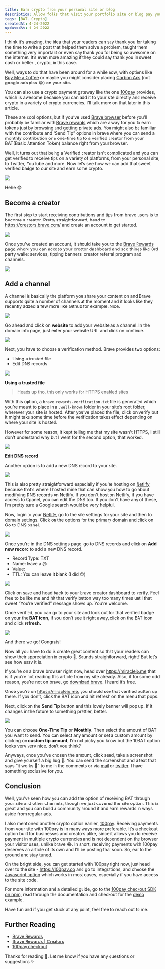```yaml
---
title: Earn crypto from your personal site or blog
description: Allow folks that visit your portfolio site or blog pay you in crypto
tags: [BAT, Crypto]
createdAt: 4-24-2022
updatedAt: 4-24-2022
---
```


I think it’s amazing, the idea that your readers can say thank you for taking the time to write a post that helped them solve a problem,  taught them something very important or even say thank you for being so awesome on the internet. It’s even more amazing if they could say thank you in sweet cash or better , crypto, in this case.

Well, ways to do that have been around for a while now, with options like [Buy Me a Coffee](https://www.buymeacoffee.com/?source=fba1&utm_source=FriendlyGAd&utm_medium=BmcAdSearch&utm_campaign=April2020) or maybe you might consider placing [Carbon Ads](https://www.carbonads.net/) (not google ads plss 😂) on your site.

You can also use a crypto payment gateway like the one [100pay](https://100pay.co) provides, which is awesome because you can add it to your site directly and receive crypto in a variety of crypto currencies. I'll talk more on that later in this article.

These are cool options, but if you’ve used [Brave browser](https://brave.com/) before you’ll probably be familiar with [Brave rewards](https://brave.com/brave-rewards/) which are a way for you to earn tokens just by browsing and getting private ads. You might also be familiar with the contribute and “Send Tip” options in brave where you can send a monthly contribution or a one-time tip to a verified creator from your BAT(Basic Attention Token) balance right from your browser.

Well, it turns out that being a Verified creator isn't complicated and you can get verified to receive tips on a variety of platforms, from your personal site, to Twitter, YouTube and more. Now let’s see how we can add that sweet verified badge to our site and earn some crypto.

![](https://paper-attachments.dropbox.com/s_816E3FCC06DD6467E0AAD926097975F0EE89D43F7D38B47EEC4EE1C545CF0586_1650298337728_image.png)

Hehe 😎

## Become a creator

The first step to start receiving contributions and tips from brave users is to become a creator. Pretty straightforward, head to <https://creators.brave.com/> and create an account to get started.

![](https://paper-attachments.dropbox.com/s_816E3FCC06DD6467E0AAD926097975F0EE89D43F7D38B47EEC4EE1C545CF0586_1650298790496_image.png)

Once you’ve created an account, it should take you to the [Brave Rewards page](https://publishers.basicattentiontoken.org/publishers/home?locale=en) where you can access your creator dashboard and see things like 3rd party wallet services, tipping banners, creator referral program and channels.

![](https://paper-attachments.dropbox.com/s_816E3FCC06DD6467E0AAD926097975F0EE89D43F7D38B47EEC4EE1C545CF0586_1650299273896_image.png)

## Add a channel

A channel is basically the platform you share your content on and Brave supports quite a number of channels at the moment and it looks like they recently added a few more like Github for example. Nice.

![](https://paper-attachments.dropbox.com/s_816E3FCC06DD6467E0AAD926097975F0EE89D43F7D38B47EEC4EE1C545CF0586_1650299345353_image.png)

Go ahead and click on **website** to add your website as a channel. In the domain info page, just enter your website URL and click on continue.

![](https://paper-attachments.dropbox.com/s_816E3FCC06DD6467E0AAD926097975F0EE89D43F7D38B47EEC4EE1C545CF0586_1650299521972_image.png)

 Next, you have to choose a verification method. Brave provides two options:

- Using a trusted file
- Edit DNS records

![](https://paper-attachments.dropbox.com/s_816E3FCC06DD6467E0AAD926097975F0EE89D43F7D38B47EEC4EE1C545CF0586_1650300017314_image.png)

**Using a trusted file**

> Heads up tho, this only works for HTTPS enabled sites

With this option, a `brave-rewards-verification.txt` file is generated which you’re meant to place in a `.well-known` folder in your site’s root folder, wherever your site is hosted.
After you’ve placed the file, click on verify but it might take some time before the verification takes effect depending on where your site is hosted.

However for some reason, it kept telling me that my site wasn't HTTPS, I still don’t understand why but I went for the second option, that worked.

![](https://paper-attachments.dropbox.com/s_816E3FCC06DD6467E0AAD926097975F0EE89D43F7D38B47EEC4EE1C545CF0586_1650300375077_image.png)

**Edit DNS record**

Another option is to add a new DNS record to your site.

![](https://paper-attachments.dropbox.com/s_816E3FCC06DD6467E0AAD926097975F0EE89D43F7D38B47EEC4EE1C545CF0586_1650301670289_image.png)

This is also pretty straightforward especially if you're hosting on [Netlify](https://netlify.com) because that’s where I hosted mine that can show you how to go about modifying DNS records on Netlify. If you don't host on Netlify, if you have access to Cpanel, you can edit the DNS too. If you don't have any of these, I’m pretty sure a Google search would be very helpful.

Now, login to your [Netlify](https://app.netlify.com), go to the site settings for your site and then to domain settings. Click on the options for the primary domain and click on Go to DNS panel.

![](https://paper-attachments.dropbox.com/s_816E3FCC06DD6467E0AAD926097975F0EE89D43F7D38B47EEC4EE1C545CF0586_1650303128604_image.png)

Once you’re in the DNS settings page, go to DNS records and click on **Add new record** to add a new DNS record.

- Record Type: TXT
- Name: leave a @
- Value: <Your brave verification text>
- TTL: You can leave it blank (I did 😉)

![](https://paper-attachments.dropbox.com/s_816E3FCC06DD6467E0AAD926097975F0EE89D43F7D38B47EEC4EE1C545CF0586_1650303324238_image.png)

Click on save and head back to your brave creator dashboard to verify. Feel free to be like me and hit that verify button way too many times until that sweet “You’re verified” message shows up. You’re welcome.

Once verified, you can go to your site and look out for that verified badge on your the **BAT icon**, if you don’t see it right away, click on the BAT icon and click **refresh.**

![](https://paper-attachments.dropbox.com/s_816E3FCC06DD6467E0AAD926097975F0EE89D43F7D38B47EEC4EE1C545CF0586_1650304517164_image.png)

And there we go! Congrats!

Now all you have to do is create great content so that your readers can show their appreciation in crypto 🙂.
Sounds straightforward, right? But let’s see how easy it is.

If you’re on a brave browser right now, head over <https://miracleio.me> that is if you’re not reading this article from my site already. Also, if for some odd reason, you’re not on brave, go [download brave](https://brave.com/download/). I heard it’s free.

Once you’re on <https://miracleio.me>, you should see that verified button up there. If you don’t, click the BAT icon and hit refresh on the menu that pops.

Next, click on the **Send Tip** button and this lovely banner will pop up. If it changes in the future to something prettier, better.

![](https://paper-attachments.dropbox.com/s_816E3FCC06DD6467E0AAD926097975F0EE89D43F7D38B47EEC4EE1C545CF0586_1650304917473_image.png)

You can choose **One-Time Tip** or **Monthly**. Then select the amount of BAT you want to send. You can select any amount or set a custom amount by clicking on **custom tip amount**, I’m not picky you know but the 10BAT option looks very very nice, don’t you think?

Anyways, once you’ve chosen the amount, click send, take a screenshot and give yourself a big hug 🤗.  You can send the screenshot and a text that says “it works 🚀” to me in the comments or via [mail](mailto:miracleiodev@gmail.com) or [twitter](https://twitter.com/intent/tweet?url=https://miracleio.me/blog/Earn-crypto-from-your-personal-site-or-blog/&text=%22It%20works!%22%2C%20Earn%20crypto%20from%20your%20personal%20site%20or%20blog%20via%20%40miracleio&related=miracleio,brave,100pay). I have something exclusive for you.

## Conclusion

Well, you’ve seen how you can add the option of receiving BAT through your site and other channels, though we just covered the site option. This is great and you can build a community around it and earn rewards in ways aside from regular ads.

I also mentioned another crypto option earlier, [100pay](https://100pay.co). Receiving payments from your site with 100pay is in many ways more preferable. It’s a checkout option built for businesses and creators alike, since it allows you to receive payment in multiple crypto currencies and is not dependent on the browser your visitor uses, unlike brave 😂. In short, receiving payments with 100pay deserves an article of its own and I’ll be posting that soon. So, ear to the ground and stay tuned.

On the bright side, you can get started with 100pay right now, just head over to the site - <https://100pay.co> and go to integrations, and choose the [Javascript option](https://100pay.co/integrations/js-integration) which works in most cases, especially if you have access to the site code.

For more information and a detailed guide, go to the [100pay checkout SDK on npm,](https://www.npmjs.com/package/@100pay-hq/checkout) read through the documentation and checkout for the [demo](https://pay-with-100pay-example.netlify.app/) example.

 Have fun and if you get stuck at any point, feel free to reach out to me.

## Further Reading

- [Brave Rewards](https://brave.com/brave-rewards/#:~:text=How%20do%20I%20earn%20Brave,on%20Brave%20Swap%20transaction%20fees)
- [Brave Rewards | Creators](https://creators.brave.com/)
- [100pay checkout](https://www.npmjs.com/package/@100pay-hq/checkout)

Thanks for reading 💖. Let me know if you have any questions or suggestions ✨
